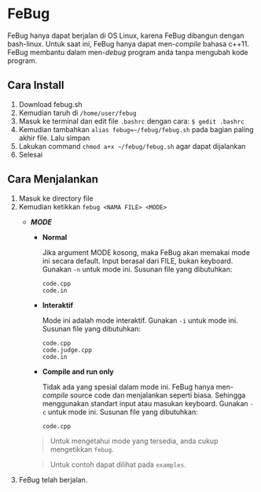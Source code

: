 # FeBug

FeBug hanya dapat berjalan di OS Linux, karena FeBug dibangun dengan bash-linux. Untuk saat ini, FeBug hanya dapat men-*compile* bahasa c++11. FeBug membantu dalam men-*debug* program anda tanpa mengubah kode program.

## Cara Install
1. Download febug.sh
2. Kemudian taruh di ```/home/user/febug```
3. Masuk ke terminal dan edit file ```.bashrc``` dengan cara:
  ```$ gedit .bashrc```
4. Kemudian tambahkan ```alias febug=~/febug/febug.sh``` pada bagian paling akhir file. Lalu simpan
5. Lakukan command ```chmod a+x ~/febug/febug.sh``` agar dapat dijalankan
6. Selesai

## Cara Menjalankan
1. Masuk ke directory file
2. Kemudian ketikkan ```febug <NAMA FILE> <MODE>``` 
   - ***MODE***
      - **Normal**
      
        Jika argument MODE kosong, maka FeBug akan memakai mode ini secara default. Input berasal dari FILE, bukan keyboard. Gunakan ```-n``` untuk mode ini. Susunan file yang dibutuhkan:
         ```
         code.cpp
         code.in
         ```
      - **Interaktif**
      
        Mode ini adalah mode interaktif. Gunakan ```-i``` untuk mode ini. Susunan file yang dibutuhkan:
         ```
         code.cpp
         code.judge.cpp
         code.in
         ```
      - **Compile and run only**
        
        Tidak ada yang spesial dalam mode ini. FeBug hanya men-*compile* source code dan menjalankan seperti biasa. Sehingga menggunakan standart input atau masukan keyboard. Gunakan ```-c``` untuk mode ini. Susunan file yang dibutuhkan:
        ```
        code.cpp
        ```
        
     > Untuk mengetahui mode yang tersedia, anda cukup mengetikkan ```febug```.
     
     > Untuk contoh dapat dilihat pada ```examples```.
3. FeBug telah berjalan.
